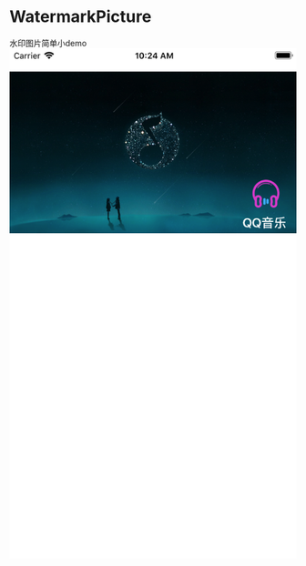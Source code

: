 # WatermarkPicture
水印图片简单小demo
![image](https://github.com/CNOOOOO/WatermarkPicture/blob/20180528/水印图片/ScreenShots/Simulator%20Screen%20Shot%20-%20iPhone%208%20Plus%20-%202018-05-28%20at%2010.24.09.png)
